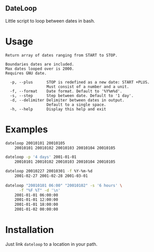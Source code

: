 
## DateLoop

Little script to loop between dates in bash.


# Usage

```Usage: dateloop [OPTIONS] START [STOP]
Return array of dates ranging from START to STOP.

Boundaries dates are included.
Max dates looped over is 2000.
Requires GNU date.

  -p, --plus      STOP is redefined as a new date: START +PLUS.
                  Must consist of a number and a unit.
  -f, --format    Date format. Default to '%Y%m%d'.
  -s, --step      Step between date. Default to '1 day'.
  -d, --delimiter Delimiter between dates in output.
                  Default to a single space.
  -h, --help      Display this help and exit

```
# Examples

``` sh
dateloop 20010101 20010105
    20010101 20010102 20010103 20010104 20010105

dateloop -p '4 days' 2001-01-01
    20010101 20010102 20010103 20010104 20010105

dateloop 20010227 20010301 -f %Y-%m-%d
    2001-02-27 2001-02-28 2001-03-01
    
dateloop "20010101 06:00" "20010102" -s '6 hours' \
      -f "%F %T" -d '\n'
    2001-01-01 06:00:00
    2001-01-01 12:00:00
    2001-01-01 18:00:00
    2001-01-02 00:00:00
```


# Installation

Just link `dateloop` to a location in your path.
